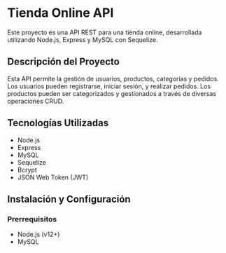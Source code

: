 # Tienda Online API
Este proyecto es una API REST para una tienda online, desarrollada utilizando Node.js, Express y MySQL con Sequelize.
## Descripción del Proyecto
Esta API permite la gestión de usuarios, productos, categorías y pedidos. Los usuarios pueden registrarse, iniciar sesión, y realizar pedidos. Los productos pueden ser categorizados y gestionados a través de diversas operaciones CRUD.
## Tecnologías Utilizadas
- Node.js
- Express
- MySQL
- Sequelize
- Bcrypt
- JSON Web Token (JWT)
## Instalación y Configuración
### Prerrequisitos
- Node.js (v12+)
- MySQL
